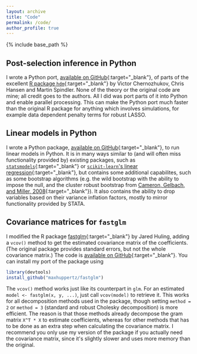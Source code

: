 ```yaml
---
layout: archive
title: "Code"
permalink: /code/
author_profile: true
---
```


{% include base_path %}

## Post-selection inference in Python
I wrote a Python port, [available on GitHub][hdmpy_github]{:target="_blank"}, of parts of the excellent [R package `hdm`][hdm_cran]{:target="_blank"} by Victor Chernozhukov, Chris Hansen and Martin Spindler. None of the theory or the original code are mine; all credit goes to the authors. All I did was port parts of it into Python and enable parallel processing. This can make the Python port much faster than the original R package for anything which involves simulations, for example data dependent penalty terms for robust LASSO.

## Linear models in Python
I wrote a Python package, [available on GitHub][lmpy_github]{:target="_blank"}, to run linear models in Python. It is in many ways similar to (and will often miss functionality provided by) existing packages, such as [`statsmodels`][statsmodels]{:target="_blank"} or [`scikit-learn`'s linear regression][sklearn_linear_regression]{:target="_blank"}, but contains some additional capabilites, such as some bootstrap algorithms (e.g. the wild bootstrap with the ability to impose the null, and the cluster robust bootstrap from [Cameron, Gelbach, and Miller, 2008][cgm2008]{:target="_blank"}). It also contains the ability to drop variables based on their variance inflation factors, mostly to mirror functionality provided by STATA.

## Covariance matrices for `fastglm`
I modified the R package [fastglm][fastglm_github]{:target="_blank"} by Jared Huling, adding a `vcov()` method to get the estimated covariance matrix of the coefficients. (The original package provides standard errors, but not the whole covariance matrix.) The code is [available on GitHub][fastglm_fork_github]{:target="_blank"}. You can install my port of the package using
```r
library(devtools)
install_github("maxhuppertz/fastglm")
```
The `vcov()` method works just like its counterpart in `glm`. For an estimated `model <- fastglm(x, y, ...)`, just call `vcov(model)` to retrieve it. This works for all decomposition methods used in the package, though setting `method = 2` or `method = 3` (standard and robust Cholesky decomposition) is more efficient. The reason is that those methods already decompose the gram matrix `X^T * X` to estimate coefficients, whereas for other methods that has to be done as an extra step when calculating the covariance matrix. I recommend you only use my version of the package if you actually need the covariance matrix, since it's slightly slower and uses more memory than the original.

[cgm2008]: https://www.mitpressjournals.org/doi/10.1162/rest.90.3.414
[fastglm_github]: https://github.com/jaredhuling/fastglm
[fastglm_fork_github]: https://github.com/maxhuppertz/fastglm
[hdmpy_github]: https://github.com/maxhuppertz/hdmpy
[hdm_cran]: https://cran.r-project.org/web/packages/hdm/index.html
[lmpy_github]: https://github.com/maxhuppertz/lmpy
[sklearn_linear_regression]: https://scikit-learn.org/stable/modules/generated/sklearn.linear_model.LinearRegression.html
[statsmodels]: https://www.statsmodels.org/stable/index.html
